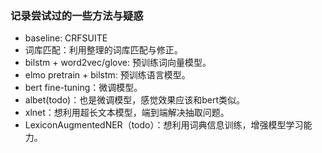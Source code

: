 ### 记录尝试过的一些方法与疑惑
- baseline: CRFSUITE
- 词库匹配：利用整理的词库匹配与修正。
- bilstm + word2vec/glove: 预训练词向量模型。
- elmo pretrain + bilstm: 预训练语言模型。
- bert fine-tuning：微调模型。
- albet(todo)：也是微调模型，感觉效果应该和bert类似。
- xlnet：想利用超长文本模型，端到端解决抽取问题。
- LexiconAugmentedNER（todo）：想利用词典信息训练，增强模型学习能力。
